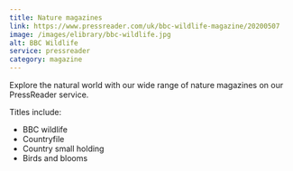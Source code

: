 ```yaml
---
title: Nature magazines
link: https://www.pressreader.com/uk/bbc-wildlife-magazine/20200507
image: /images/elibrary/bbc-wildlife.jpg
alt: BBC Wildlife
service: pressreader
category: magazine
---
```


Explore the natural world with our wide range of nature magazines on our PressReader service.

Titles include:

- BBC wildlife
- Countryfile
- Country small holding
- Birds and blooms
